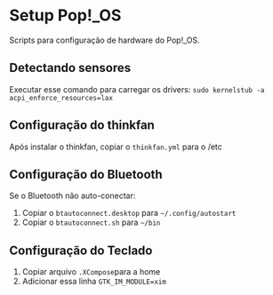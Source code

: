 # Setup Pop!_OS

Scripts para configuração de hardware do Pop!_OS.

## Detectando sensores

Executar esse comando para carregar os drivers: `sudo kernelstub -a acpi_enforce_resources=lax`

## Configuração do thinkfan

Após instalar o thinkfan, copiar o `thinkfan.yml` para o /etc

## Configuração do Bluetooth

Se o Bluetooth não auto-conectar:

1. Copiar o `btautoconnect.desktop` para `~/.config/autostart`
2. Copiar o `btautoconnect.sh` para `~/bin`

## Configuração do Teclado

1. Copiar arquivo `.XCompose`para a home
2. Adicionar essa linha `GTK_IM_MODULE=xim`